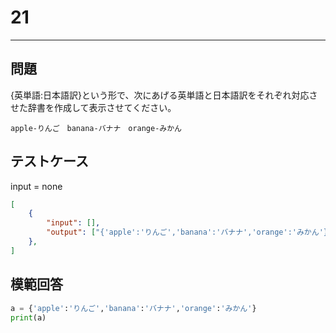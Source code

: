 # 21

---
## 問題

{英単語:日本語訳}という形で、次にあげる英単語と日本語訳をそれぞれ対応させた辞書を作成して表示させてください。

`apple-りんご　banana-バナナ　orange-みかん` 

## テストケース
input = none
```json
[
	{
		"input": [],
		"output": ["{'apple':'りんご','banana':'バナナ','orange':'みかん'}"]
  	},
]
```

## 模範回答
```python
a = {'apple':'りんご','banana':'バナナ','orange':'みかん'}
print(a)
```
